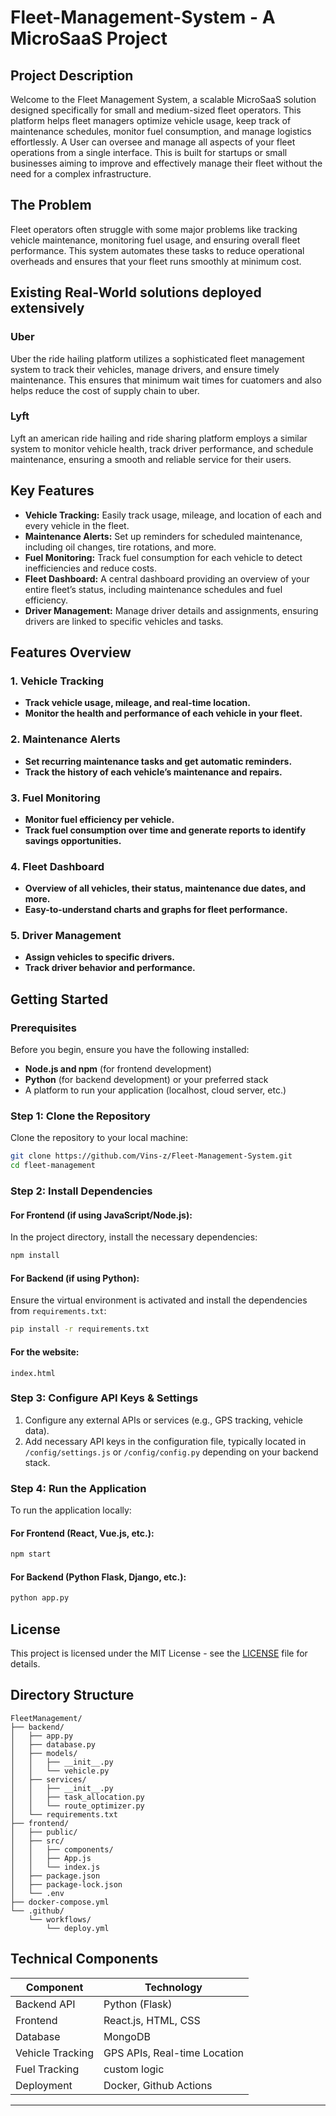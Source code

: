 # Fleet-Management-System - A MicroSaaS Project

## Project Description

Welcome to the Fleet Management System, a scalable MicroSaaS solution designed specifically for small and medium-sized fleet operators. This platform helps fleet managers optimize vehicle usage, keep track of maintenance schedules, monitor fuel consumption, and manage logistics effortlessly. A User can oversee and manage all aspects of your fleet operations from a single interface. This is built for startups or small businesses aiming to improve and effectively manage their fleet without the need for a complex infrastructure.

## The Problem

Fleet operators often struggle with some major problems like tracking vehicle maintenance, monitoring fuel usage, and ensuring overall fleet performance. This system automates these tasks to reduce operational overheads and ensures that your fleet runs smoothly at minimum cost.

## Existing Real-World solutions deployed extensively

### Uber
Uber the ride hailing platform utilizes a sophisticated fleet management system to track their vehicles, manage drivers, and ensure timely maintenance. This ensures that minimum wait times for cuatomers and also helps reduce the cost of supply chain to uber.
### Lyft
Lyft an american ride hailing and ride sharing platform employs a similar system to monitor vehicle health, track driver performance, and schedule maintenance, ensuring a smooth and reliable service for their users.

## Key Features

- **Vehicle Tracking:** Easily track usage, mileage, and location of each and every vehicle in the fleet.
- **Maintenance Alerts:** Set up reminders for scheduled maintenance, including oil changes, tire rotations, and more.
- **Fuel Monitoring:** Track fuel consumption for each vehicle to detect inefficiencies and reduce costs.
- **Fleet Dashboard:** A central dashboard providing an overview of your entire fleet’s status, including maintenance schedules and fuel efficiency.
- **Driver Management:** Manage driver details and assignments, ensuring drivers are linked to specific vehicles and tasks.

## Features Overview

### 1. Vehicle Tracking
- **Track vehicle usage, mileage, and real-time location.**
- **Monitor the health and performance of each vehicle in your fleet.**

### 2. Maintenance Alerts
- **Set recurring maintenance tasks and get automatic reminders.**
- **Track the history of each vehicle’s maintenance and repairs.**

### 3. Fuel Monitoring
- **Monitor fuel efficiency per vehicle.**
- **Track fuel consumption over time and generate reports to identify savings opportunities.**

### 4. Fleet Dashboard
- **Overview of all vehicles, their status, maintenance due dates, and more.**
- **Easy-to-understand charts and graphs for fleet performance.**

### 5. Driver Management
- **Assign vehicles to specific drivers.**
- **Track driver behavior and performance.**

## Getting Started

### Prerequisites

Before you begin, ensure you have the following installed:
- **Node.js and npm** (for frontend development)
- **Python** (for backend development) or your preferred stack
- A platform to run your application (localhost, cloud server, etc.)

### Step 1: Clone the Repository

Clone the repository to your local machine:

```bash
git clone https://github.com/Vins-z/Fleet-Management-System.git
cd fleet-management
```

### Step 2: Install Dependencies

#### For Frontend (if using JavaScript/Node.js):

In the project directory, install the necessary dependencies:

```bash
npm install
```

#### For Backend (if using Python):

Ensure the virtual environment is activated and install the dependencies from `requirements.txt`:

```bash
pip install -r requirements.txt
```

#### For the website:

```
index.html
```

### Step 3: Configure API Keys & Settings

1. Configure any external APIs or services (e.g., GPS tracking, vehicle data).
2. Add necessary API keys in the configuration file, typically located in `/config/settings.js` or `/config/config.py` depending on your backend stack.


### Step 4: Run the Application

To run the application locally:

#### For Frontend (React, Vue.js, etc.):

```bash
npm start
```

#### For Backend (Python Flask, Django, etc.):

```bash
python app.py
```

## License

This project is licensed under the MIT License - see the [LICENSE](LICENSE) file for details.

## Directory Structure

```
FleetManagement/
├── backend/
│   ├── app.py
│   ├── database.py
│   ├── models/
│   │   ├── __init__.py
│   │   └── vehicle.py
│   ├── services/
│   │   ├── __init__.py
│   │   ├── task_allocation.py
│   │   └── route_optimizer.py
│   └── requirements.txt
├── frontend/
│   ├── public/
│   ├── src/
│   │   ├── components/
│   │   ├── App.js
│   │   └── index.js
│   ├── package.json
│   ├── package-lock.json
│   └── .env
├── docker-compose.yml
└── .github/
    └── workflows/
        └── deploy.yml
```

## Technical Components

| Component          | Technology                      |
|--------------------|---------------------------------|
| Backend API        | Python (Flask)                  |
| Frontend           | React.js, HTML, CSS             |
| Database           | MongoDB                         |
| Vehicle Tracking   | GPS APIs, Real-time Location    |
| Fuel Tracking      | custom logic                    |
| Deployment         | Docker, Github Actions          |

---